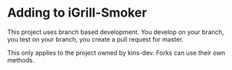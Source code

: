 # Adding to iGrill-Smoker #

This project uses branch based development.  You develop on your branch, you test on your branch, you create a pull request for master.

This only applies to the project owned by kins-dev.  Forks can use their own methods.